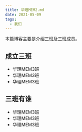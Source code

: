 ```yaml
---
title: 华理MEM2.md
date: 2021-05-09
tags:
  - 我们
---
```


本篇博客主要是介绍三班及三班成员。
<!-- more -->

## 成立三班
- 华理MEM3班
- 华理MEM3班
- 华理MEM3班

## 三班有谁
- 华理MEM3班
- 华理MEM3班
- 华理MEM3班
